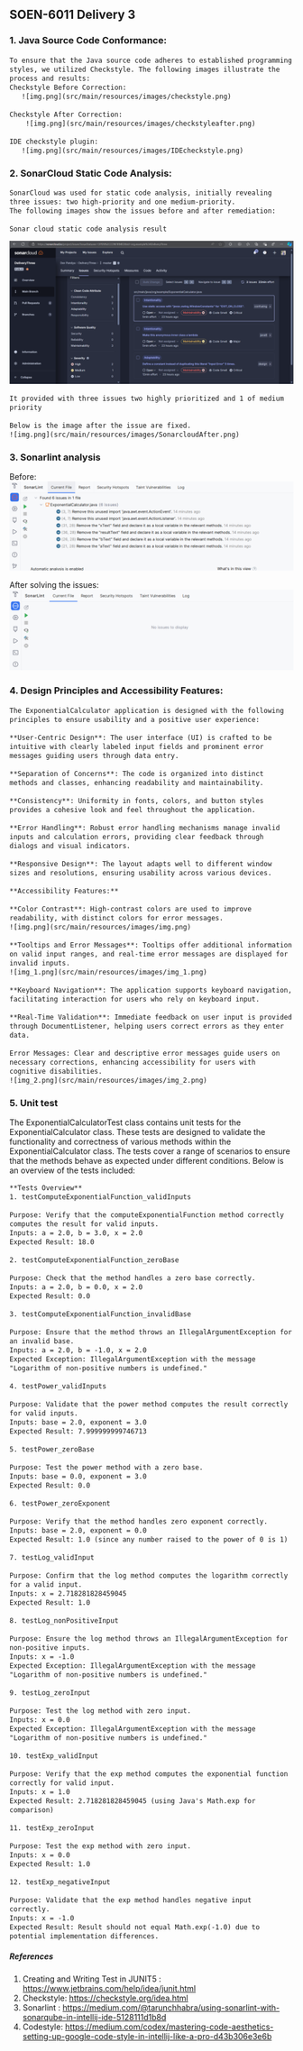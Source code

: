 ## **SOEN-6011 Delivery 3**

### 1. Java Source Code Conformance:

    To ensure that the Java source code adheres to established programming styles, we utilized Checkstyle. The following images illustrate the process and results:
    Checkstyle Before Correction:
       ![img.png](src/main/resources/images/checkstyle.png)
    
    Checkstyle After Correction:
        ![img.png](src/main/resources/images/checkstyleafter.png)
    
    IDE checkstyle plugin:
       ![img.png](src/main/resources/images/IDEcheckstyle.png)

### 2. SonarCloud Static Code Analysis:

    SonarCloud was used for static code analysis, initially revealing three issues: two high-priority and one medium-priority. 
    The following images show the issues before and after remediation:
    
    Sonar cloud static code analysis result
   ![img.png](src/main/resources/images/SonarCloudBefore.png)
   
    It provided with three issues two highly prioritized and 1 of medium priority
   
    Below is the image after the issue are fixed.
    ![img.png](src/main/resources/images/SonarcloudAfter.png)

### 3. Sonarlint analysis
   Before:
   ![img.png](src/main/resources/images/SonarlintBefore.png)
   
   After solving the issues:
   ![img.png](src/main/resources/images/SonarlintAfter.png)

### 4. Design Principles and Accessibility Features:

    The ExponentialCalculator application is designed with the following principles to ensure usability and a positive user experience:
    
    **User-Centric Design**: The user interface (UI) is crafted to be intuitive with clearly labeled input fields and prominent error messages guiding users through data entry.
    
    **Separation of Concerns**: The code is organized into distinct methods and classes, enhancing readability and maintainability.
    
    **Consistency**: Uniformity in fonts, colors, and button styles provides a cohesive look and feel throughout the application.
    
    **Error Handling**: Robust error handling mechanisms manage invalid inputs and calculation errors, providing clear feedback through dialogs and visual indicators.
    
    **Responsive Design**: The layout adapts well to different window sizes and resolutions, ensuring usability across various devices.
    
    **Accessibility Features:**
    
    **Color Contrast**: High-contrast colors are used to improve readability, with distinct colors for error messages.
    ![img.png](src/main/resources/images/img.png)
    
    **Tooltips and Error Messages**: Tooltips offer additional information on valid input ranges, and real-time error messages are displayed for invalid inputs.
    ![img_1.png](src/main/resources/images/img_1.png)
    
    **Keyboard Navigation**: The application supports keyboard navigation, facilitating interaction for users who rely on keyboard input.
    
    **Real-Time Validation**: Immediate feedback on user input is provided through DocumentListener, helping users correct errors as they enter data.
    
    Error Messages: Clear and descriptive error messages guide users on necessary corrections, enhancing accessibility for users with cognitive disabilities.
    ![img_2.png](src/main/resources/images/img_2.png)

### 5. Unit test
   The ExponentialCalculatorTest class contains unit tests for the ExponentialCalculator class. These tests are designed to validate the functionality and correctness of various methods within the ExponentialCalculator class. The tests cover a range of scenarios to ensure that the methods behave as expected under different conditions. Below is an overview of the tests included:

    **Tests Overview**
    1. testComputeExponentialFunction_validInputs
    
    Purpose: Verify that the computeExponentialFunction method correctly computes the result for valid inputs.
    Inputs: a = 2.0, b = 3.0, x = 2.0
    Expected Result: 18.0
    
    2. testComputeExponentialFunction_zeroBase
    
    Purpose: Check that the method handles a zero base correctly.
    Inputs: a = 2.0, b = 0.0, x = 2.0
    Expected Result: 0.0 
    
    3. testComputeExponentialFunction_invalidBase
    
    Purpose: Ensure that the method throws an IllegalArgumentException for an invalid base.
    Inputs: a = 2.0, b = -1.0, x = 2.0
    Expected Exception: IllegalArgumentException with the message "Logarithm of non-positive numbers is undefined."
    
    4. testPower_validInputs
    
    Purpose: Validate that the power method computes the result correctly for valid inputs.
    Inputs: base = 2.0, exponent = 3.0
    Expected Result: 7.999999999746713 
    
    5. testPower_zeroBase
    
    Purpose: Test the power method with a zero base.
    Inputs: base = 0.0, exponent = 3.0
    Expected Result: 0.0 
    
    6. testPower_zeroExponent
    
    Purpose: Verify that the method handles zero exponent correctly.
    Inputs: base = 2.0, exponent = 0.0
    Expected Result: 1.0 (since any number raised to the power of 0 is 1)
    
    7. testLog_validInput
    
    Purpose: Confirm that the log method computes the logarithm correctly for a valid input.
    Inputs: x = 2.718281828459045 
    Expected Result: 1.0
    
    8. testLog_nonPositiveInput
    
    Purpose: Ensure the log method throws an IllegalArgumentException for non-positive inputs.
    Inputs: x = -1.0
    Expected Exception: IllegalArgumentException with the message "Logarithm of non-positive numbers is undefined."

    9. testLog_zeroInput
    
    Purpose: Test the log method with zero input.
    Inputs: x = 0.0
    Expected Exception: IllegalArgumentException with the message "Logarithm of non-positive numbers is undefined."
    
    10. testExp_validInput
    
    Purpose: Verify that the exp method computes the exponential function correctly for valid input.
    Inputs: x = 1.0
    Expected Result: 2.718281828459045 (using Java's Math.exp for comparison)
    
    11. testExp_zeroInput
    
    Purpose: Test the exp method with zero input.
    Inputs: x = 0.0
    Expected Result: 1.0 
    
    12. testExp_negativeInput
    
    Purpose: Validate that the exp method handles negative input correctly.
    Inputs: x = -1.0
    Expected Result: Result should not equal Math.exp(-1.0) due to potential implementation differences.

##### References #####
1. Creating and Writing Test in JUNIT5 : https://www.jetbrains.com/help/idea/junit.html
2. Checkstyle: https://checkstyle.org/idea.html
3. Sonarlint : https://medium.com/@tarunchhabra/using-sonarlint-with-sonarqube-in-intellij-ide-5128111d1b8d
4. Codestyle: https://medium.com/codex/mastering-code-aesthetics-setting-up-google-code-style-in-intellij-like-a-pro-d43b306e3e6b

